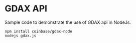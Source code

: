 # GDAX API

Sample code to demonstrate the use of GDAX api in NodeJs.

```
npm install coinbase/gdax-node
nodejs gdax.js
```
